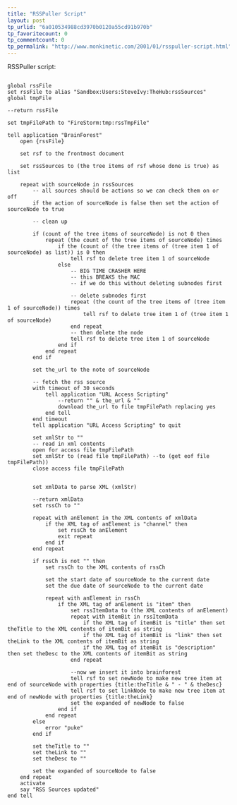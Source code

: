 ```yaml
---
title: "RSSPuller Script"
layout: post
tp_urlid: "6a010534988cd3970b0120a55cd91b970b"
tp_favoritecount: 0
tp_commentcount: 0
tp_permalink: "http://www.monkinetic.com/2001/01/rsspuller-script.html"
---
```

RSSPuller script:

<pre><code>
global rssFile
set rssFile to alias &quot;Sandbox:Users:SteveIvy:TheHub:rssSources&quot;
global tmpFile

--return rssFile

set tmpFilePath to &quot;FireStorm:tmp:rssTmpFile&quot;

tell application &quot;BrainForest&quot;
	open {rssFile}
	
	set rsf to the frontmost document
	
	set rssSources to (the tree items of rsf whose done is true) as list
	
	repeat with sourceNode in rssSources
		-- all sources should be actions so we can check them on or off
		if the action of sourceNode is false then set the action of sourceNode to true
		
		-- clean up
		
		if (count of the tree items of sourceNode) is not 0 then
			repeat (the count of the tree items of sourceNode) times
				if the (count of (the tree items of (tree item 1 of sourceNode) as list)) is 0 then
					tell rsf to delete tree item 1 of sourceNode
				else
					-- BIG TIME CRASHER HERE
					-- this BREAKS the MAC
					-- if we do this without deleting subnodes first
					
					-- delete subnodes first
					repeat (the count of the tree items of (tree item 1 of sourceNode)) times
						tell rsf to delete tree item 1 of (tree item 1 of sourceNode)
					end repeat
					-- then delete the node
					tell rsf to delete tree item 1 of sourceNode
				end if
			end repeat
		end if
		
		set the_url to the note of sourceNode
		
		-- fetch the rss source
		with timeout of 30 seconds
			tell application &quot;URL Access Scripting&quot;
				--return &quot;&quot; &amp; the_url &amp; &quot;&quot;
				download the_url to file tmpFilePath replacing yes
			end tell
		end timeout
		tell application &quot;URL Access Scripting&quot; to quit
		
		set xmlStr to &quot;&quot;
		-- read in xml contents
		open for access file tmpFilePath
		set xmlStr to (read file tmpFilePath) --to (get eof file tmpFilePath))
		close access file tmpFilePath
		
		
		set xmlData to parse XML (xmlStr)
		
		--return xmlData
		set rssCh to &quot;&quot;
		
		repeat with anElement in the XML contents of xmlData
			if the XML tag of anElement is &quot;channel&quot; then
				set rssCh to anElement
				exit repeat
			end if
		end repeat
		
		if rssCh is not &quot;&quot; then
			set rssCh to the XML contents of rssCh
			
			set the start date of sourceNode to the current date
			set the due date of sourceNode to the current date
			
			repeat with anElement in rssCh
				if the XML tag of anElement is &quot;item&quot; then
					set rssItemData to (the XML contents of anElement)
					repeat with itemBit in rssItemData
						if the XML tag of itemBit is &quot;title&quot; then set theTitle to the XML contents of itemBit as string
						if the XML tag of itemBit is &quot;link&quot; then set theLink to the XML contents of itemBit as string
						if the XML tag of itemBit is &quot;description&quot; then set theDesc to the XML contents of itemBit as string
					end repeat
					
					--now we insert it into brainforest
					tell rsf to set newNode to make new tree item at end of sourceNode with properties {title:theTitle &amp; &quot; - &quot; &amp; theDesc}
					tell rsf to set linkNode to make new tree item at end of newNode with properties {title:theLink}
					set the expanded of newNode to false
				end if
			end repeat
		else
			error &quot;puke&quot;
		end if
		
		set theTitle to &quot;&quot;
		set theLink to &quot;&quot;
		set theDesc to &quot;&quot;
		
		set the expanded of sourceNode to false
	end repeat
	activate
	say &quot;RSS Sources updated&quot;
end tell
</code></pre>
